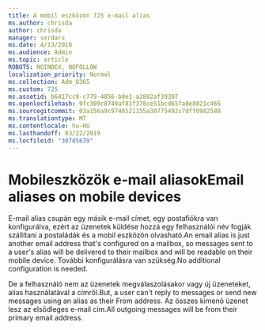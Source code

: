 ```yaml
---
title: A mobil eszközön 725 e-mail alias
ms.author: chrisda
author: chrisda
manager: serdars
ms.date: 4/13/2018
ms.audience: Admin
ms.topic: article
ROBOTS: NOINDEX, NOFOLLOW
localization_priority: Normal
ms.collection: Adm_O365
ms.custom: 725
ms.assetid: b6417cc9-c779-4856-b0e1-a2882af39397
ms.openlocfilehash: 9fc309c8749af81f378ce51bcd65fa8e8021c465
ms.sourcegitcommit: 03a156a9c9740521155a30775492c7dff0982588
ms.translationtype: MT
ms.contentlocale: hu-HU
ms.lasthandoff: 03/22/2019
ms.locfileid: "30785639"
---
```

# <a name="email-aliases-on-mobile-devices"></a><span data-ttu-id="1d5f1-102">Mobileszközök e-mail aliasok</span><span class="sxs-lookup"><span data-stu-id="1d5f1-102">Email aliases on mobile devices</span></span>

<span data-ttu-id="1d5f1-103">E-mail alias csupán egy másik e-mail címet, egy postafiókra van konfigurálva, ezért az üzenetek küldése hozzá egy felhasználói név fogják szállítani a postaládák és a mobil eszközön olvasható.</span><span class="sxs-lookup"><span data-stu-id="1d5f1-103">An email alias is just another email address that's configured on a mailbox, so messages sent to a user's alias will be delivered to their mailbox and will be readable on their mobile device.</span></span> <span data-ttu-id="1d5f1-104">További konfigurálásra van szükség.</span><span class="sxs-lookup"><span data-stu-id="1d5f1-104">No additional configuration is needed.</span></span>
  
<span data-ttu-id="1d5f1-105">De a felhasználó nem az üzenetek megválaszolásakor vagy új üzeneteket, alias használatával a címről.</span><span class="sxs-lookup"><span data-stu-id="1d5f1-105">But, a user can't reply to messages or send new messages using an alias as their From address.</span></span> <span data-ttu-id="1d5f1-106">Az összes kimenő üzenet lesz az elsődleges e-mail cím.</span><span class="sxs-lookup"><span data-stu-id="1d5f1-106">All outgoing messages will be from their primary email address.</span></span>
  

